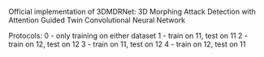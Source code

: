Official implementation of 3DMDRNet: 3D Morphing Attack Detection with Attention Guided Twin Convolutional Neural Network


Protocols:
0 - only training on either dataset
1 - train on 11, test on 11
2 - train on 12, test on 12 
3 - train on 11, test on 12 
4 - train on 12, test on 11 